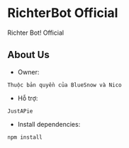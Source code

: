 # RichterBot Official

Richter Bot! Official


## About Us


* Owner:
```
Thuộc bản quyền của BlueSnow và Nico
```

* Hỗ trợ:
```
JustAPie
```

* Install dependencies:
```sh
npm install
```
